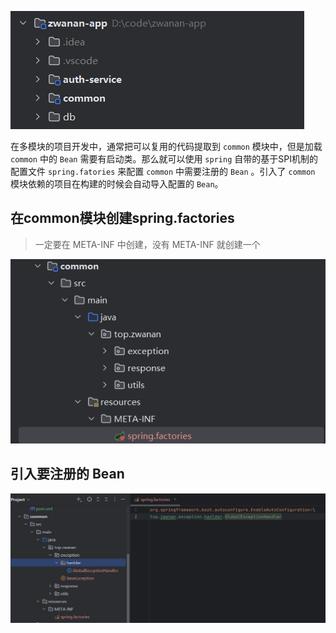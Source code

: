 ![](/public/images/2024-5-18-0001.png)

在多模块的项目开发中，通常把可以复用的代码提取到 `common` 模块中，但是加载 `common` 中的 `Bean` 需要有启动类。那么就可以使用 `spring` 自带的基于SPI机制的配置文件 `spring.fatories` 来配置 `common` 中需要注册的 `Bean` 。引入了 `common` 模块依赖的项目在构建的时候会自动导入配置的 `Bean`。

## 在common模块创建spring.factories

> 一定要在 META-INF 中创建，没有 META-INF 就创建一个

![](/public/images/2024-5-18-0002.png)

## 引入要注册的 Bean

![](/public/images/2024-5-18-0003.png)




